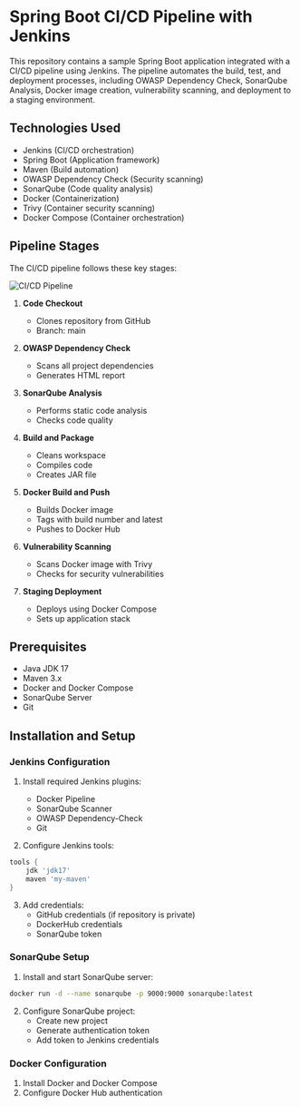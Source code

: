 # Spring Boot CI/CD Pipeline with Jenkins

This repository contains a sample Spring Boot application integrated with a CI/CD pipeline using Jenkins. The pipeline automates the build, test, and deployment processes, including OWASP Dependency Check, SonarQube Analysis, Docker image creation, vulnerability scanning, and deployment to a staging environment.

## Technologies Used

- Jenkins (CI/CD orchestration)
- Spring Boot (Application framework)
- Maven (Build automation)
- OWASP Dependency Check (Security scanning)
- SonarQube (Code quality analysis)
- Docker (Containerization)
- Trivy (Container security scanning)
- Docker Compose (Container orchestration)

## Pipeline Stages
The CI/CD pipeline follows these key stages:  

![CI/CD Pipeline](images/cicd-pipeline.png)

1. **Code Checkout**
   - Clones repository from GitHub
   - Branch: main

2. **OWASP Dependency Check**
   - Scans all project dependencies
   - Generates HTML report

3. **SonarQube Analysis**
   - Performs static code analysis
   - Checks code quality

4. **Build and Package**
   - Cleans workspace
   - Compiles code
   - Creates JAR file

5. **Docker Build and Push**
   - Builds Docker image
   - Tags with build number and latest
   - Pushes to Docker Hub

6. **Vulnerability Scanning**
   - Scans Docker image with Trivy
   - Checks for security vulnerabilities

7. **Staging Deployment**
   - Deploys using Docker Compose
   - Sets up application stack
  
   
## Prerequisites

- Java JDK 17
- Maven 3.x
- Docker and Docker Compose
- SonarQube Server
- Git

## Installation and Setup

### Jenkins Configuration

1. Install required Jenkins plugins:
   - Docker Pipeline
   - SonarQube Scanner
   - OWASP Dependency-Check
   - Git

2. Configure Jenkins tools:
```groovy
tools {
    jdk 'jdk17'
    maven 'my-maven'
}
```

3. Add credentials:
   - GitHub credentials (if repository is private)
   - DockerHub credentials
   - SonarQube token

### SonarQube Setup

1. Install and start SonarQube server:
```bash
docker run -d --name sonarqube -p 9000:9000 sonarqube:latest
```

2. Configure SonarQube project:
   - Create new project
   - Generate authentication token
   - Add token to Jenkins credentials

### Docker Configuration

1. Install Docker and Docker Compose
2. Configure Docker Hub authentication
